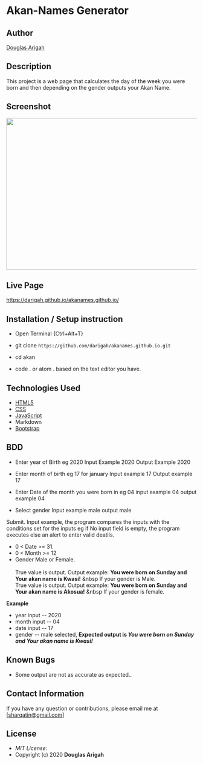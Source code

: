 # Akan-Names Generator

## Author

[Douglas Arigah](https://darigah.github.io/akanames.github.io/)

## Description

This project is a web page that calculates the day of the week you were born and then depending on the gender outputs your Akan Name. 

## Screenshot
<img src="https://user-images.githubusercontent.com/56113272/84022882-bb89a900-a98f-11ea-978a-6216a0496f53.png" width="800px" height="400px">

## Live Page 
https://darigah.github.io/akanames.github.io/


## Installation / Setup instruction
* Open Terminal {Ctrl+Alt+T}

* git clone ```https://github.com/darigah/akanames.github.io.git```

* cd akan

* code . or atom . based on the text editor you have.

## Technologies Used

* [HTML5](https://github.com/topics/html5)
* [CSS](https://github.com/topics/css3)
* [JavaScript](https://github.com/topics/javascript)
* Markdown
* [Bootstrap](https://github.com/topics/bootstrap)

## BDD
* Enter year of Birth eg 2020
     Input Example 2020
     Output Example 2020

* Enter month of birth eg 17 for january 
    Input example 17
    Output example 17

* Enter Date of the month you were born in eg 04
    input example 04
    output example 04

* Select gender 
    Input example male
    output male

Submit.
Input example, the program compares the inputs with the conditions set for the inputs eg if No input field is empty, the program executes else an alert to enter valid deatils.
* 0 < Date >= 31.
* 0 < Month >= 12
* Gender Male or Female. <br/>  
True value is output. Output example: **You were born on Sunday and Your akan name is Kwasi!** &nbsp If your gender is Male.<br/>
True value is output. Output example: **You were born on Sunday and Your akan name is  Akosua!** &nbsp If your gender is female.  

**Example**
* year input   -- 2020
* month input  -- 04
* date input -- 17
* gender -- male selected,
**Expected output is *You were born on Sunday and Your akan name is Kwasi!*** 

## Known Bugs
* Some output are not as accurate as expected..

## Contact Information 

If you have any question or contributions, please email me at [sharqatin@gmail.com]

## License
* *MIT License:*
* Copyright (c) 2020 **Douglas Arigah**
